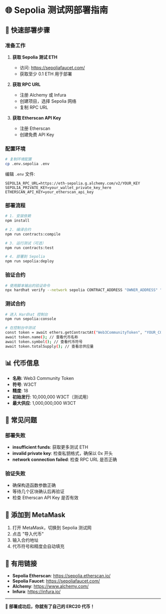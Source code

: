 # 🌐 Sepolia 测试网部署指南

## 🚀 快速部署步骤

### 准备工作

1. **获取 Sepolia 测试 ETH**
   - 访问: https://sepoliafaucet.com/
   - 获取至少 0.1 ETH 用于部署

2. **获取 RPC URL**
   - 注册 Alchemy 或 Infura
   - 创建项目，选择 Sepolia 网络
   - 复制 RPC URL

3. **获取 Etherscan API Key**
   - 注册 Etherscan
   - 创建免费 API Key

### 配置环境

```bash
# 复制环境配置
cp .env.sepolia .env
```

编辑 `.env` 文件:
```env
SEPOLIA_RPC_URL=https://eth-sepolia.g.alchemy.com/v2/YOUR_KEY
SEPOLIA_PRIVATE_KEY=your_wallet_private_key_here
ETHERSCAN_API_KEY=your_etherscan_api_key
```

### 部署流程

```bash
# 1. 安装依赖
npm install

# 2. 编译合约
npm run contracts:compile

# 3. 运行测试（可选）
npm run contracts:test

# 4. 部署到 Sepolia
npm run sepolia:deploy
```

### 验证合约

```bash
# 使用脚本输出的验证命令
npx hardhat verify --network sepolia CONTRACT_ADDRESS "OWNER_ADDRESS" "INITIAL_SUPPLY"
```

### 测试合约

```bash
# 进入 Hardhat 控制台
npm run sepolia:console

# 在控制台中测试
const token = await ethers.getContractAt("Web3CommunityToken", "YOUR_CONTRACT_ADDRESS");
await token.name(); // 查看代币名称
await token.symbol(); // 查看代币符号
await token.totalSupply(); // 查看总供应量
```

## 📊 代币信息

- **名称**: Web3 Community Token
- **符号**: W3CT
- **精度**: 18
- **初始发行**: 10,000,000 W3CT（测试用）
- **最大供应**: 1,000,000,000 W3CT

## 🔧 常见问题

### 部署失败
- **insufficient funds**: 获取更多测试 ETH
- **invalid private key**: 检查私钥格式，确保以 0x 开头
- **network connection failed**: 检查 RPC URL 是否正确

### 验证失败
- 确保构造函数参数正确
- 等待几个区块确认后再验证
- 检查 Etherscan API Key 是否有效

## 📱 添加到 MetaMask

1. 打开 MetaMask，切换到 Sepolia 测试网
2. 点击 "导入代币"
3. 输入合约地址
4. 代币符号和精度会自动填充

## 🔗 有用链接

- **Sepolia Etherscan**: https://sepolia.etherscan.io/
- **Sepolia Faucet**: https://sepoliafaucet.com/
- **Alchemy**: https://www.alchemy.com/
- **Infura**: https://infura.io/

---

**🎉 部署成功后，你就有了自己的 ERC20 代币！**